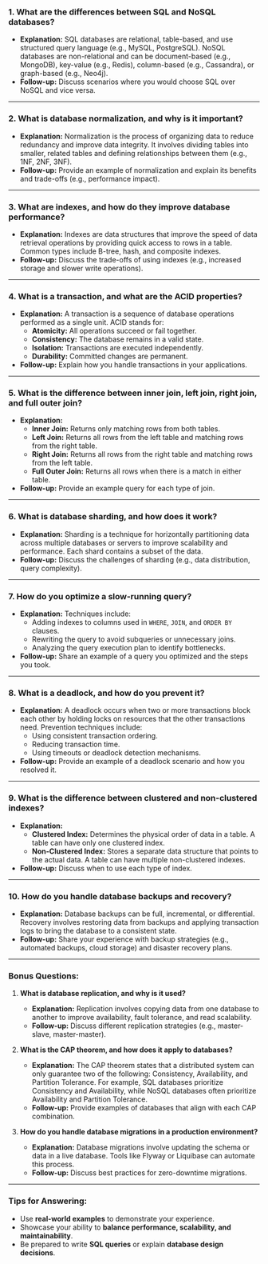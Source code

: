 ### 1. **What are the differences between SQL and NoSQL databases?**

- **Explanation:** SQL databases are relational, table-based, and use structured query language (e.g., MySQL, PostgreSQL). NoSQL databases are non-relational and can be document-based (e.g., MongoDB), key-value (e.g., Redis), column-based (e.g., Cassandra), or graph-based (e.g., Neo4j).
- **Follow-up:** Discuss scenarios where you would choose SQL over NoSQL and vice versa.

---

### 2. **What is database normalization, and why is it important?**

- **Explanation:** Normalization is the process of organizing data to reduce redundancy and improve data integrity. It involves dividing tables into smaller, related tables and defining relationships between them (e.g., 1NF, 2NF, 3NF).
- **Follow-up:** Provide an example of normalization and explain its benefits and trade-offs (e.g., performance impact).

---

### 3. **What are indexes, and how do they improve database performance?**

- **Explanation:** Indexes are data structures that improve the speed of data retrieval operations by providing quick access to rows in a table. Common types include B-tree, hash, and composite indexes.
- **Follow-up:** Discuss the trade-offs of using indexes (e.g., increased storage and slower write operations).

---

### 4. **What is a transaction, and what are the ACID properties?**

- **Explanation:** A transaction is a sequence of database operations performed as a single unit. ACID stands for:
  - **Atomicity:** All operations succeed or fail together.
  - **Consistency:** The database remains in a valid state.
  - **Isolation:** Transactions are executed independently.
  - **Durability:** Committed changes are permanent.
- **Follow-up:** Explain how you handle transactions in your applications.

---

### 5. **What is the difference between inner join, left join, right join, and full outer join?**

- **Explanation:**
  - **Inner Join:** Returns only matching rows from both tables.
  - **Left Join:** Returns all rows from the left table and matching rows from the right table.
  - **Right Join:** Returns all rows from the right table and matching rows from the left table.
  - **Full Outer Join:** Returns all rows when there is a match in either table.
- **Follow-up:** Provide an example query for each type of join.

---

### 6. **What is database sharding, and how does it work?**

- **Explanation:** Sharding is a technique for horizontally partitioning data across multiple databases or servers to improve scalability and performance. Each shard contains a subset of the data.
- **Follow-up:** Discuss the challenges of sharding (e.g., data distribution, query complexity).

---

### 7. **How do you optimize a slow-running query?**

- **Explanation:** Techniques include:
  - Adding indexes to columns used in `WHERE`, `JOIN`, and `ORDER BY` clauses.
  - Rewriting the query to avoid subqueries or unnecessary joins.
  - Analyzing the query execution plan to identify bottlenecks.
- **Follow-up:** Share an example of a query you optimized and the steps you took.

---

### 8. **What is a deadlock, and how do you prevent it?**

- **Explanation:** A deadlock occurs when two or more transactions block each other by holding locks on resources that the other transactions need. Prevention techniques include:
  - Using consistent transaction ordering.
  - Reducing transaction time.
  - Using timeouts or deadlock detection mechanisms.
- **Follow-up:** Provide an example of a deadlock scenario and how you resolved it.

---

### 9. **What is the difference between clustered and non-clustered indexes?**

- **Explanation:**
  - **Clustered Index:** Determines the physical order of data in a table. A table can have only one clustered index.
  - **Non-Clustered Index:** Stores a separate data structure that points to the actual data. A table can have multiple non-clustered indexes.
- **Follow-up:** Discuss when to use each type of index.

---

### 10. **How do you handle database backups and recovery?**

- **Explanation:** Database backups can be full, incremental, or differential. Recovery involves restoring data from backups and applying transaction logs to bring the database to a consistent state.
- **Follow-up:** Share your experience with backup strategies (e.g., automated backups, cloud storage) and disaster recovery plans.

---

### Bonus Questions:

1. **What is database replication, and why is it used?**

   - **Explanation:** Replication involves copying data from one database to another to improve availability, fault tolerance, and read scalability.
   - **Follow-up:** Discuss different replication strategies (e.g., master-slave, master-master).

2. **What is the CAP theorem, and how does it apply to databases?**

   - **Explanation:** The CAP theorem states that a distributed system can only guarantee two of the following: Consistency, Availability, and Partition Tolerance. For example, SQL databases prioritize Consistency and Availability, while NoSQL databases often prioritize Availability and Partition Tolerance.
   - **Follow-up:** Provide examples of databases that align with each CAP combination.

3. **How do you handle database migrations in a production environment?**
   - **Explanation:** Database migrations involve updating the schema or data in a live database. Tools like Flyway or Liquibase can automate this process.
   - **Follow-up:** Discuss best practices for zero-downtime migrations.

---

### Tips for Answering:

- Use **real-world examples** to demonstrate your experience.
- Showcase your ability to **balance performance, scalability, and maintainability**.
- Be prepared to write **SQL queries** or explain **database design decisions**.

